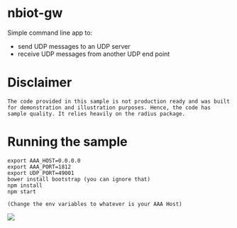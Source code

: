 # nbiot-gw

Simple command line app to:
* send UDP messages to an UDP server
* receive UDP messages from another UDP end point

# Disclaimer

```
The code provided in this sample is not production ready and was built for demonstration and illustration purposes. Hence, the code has sample quality. It relies heavily on the radius package.
```


# Running the sample

```
export AAA_HOST=0.0.0.0
export AAA_PORT=1812
export UDP_PORT=49001
bower install bootstrap (you can ignore that)
npm install
npm start

(Change the env variables to whatever is your AAA Host)

```

![](static/gui.png?raw=true)
  
